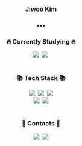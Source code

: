 <h3 align="center">Jiwoo Kim</h3>

<h3 align="center">•••</h3>

<h3 align="center">🔥 Currently Studying 🔥</h3>

<div align=center>
	<a><img src="https://img.shields.io/badge/Go-00ADD8?style=round-square&logo=Go&logoColor=white"/></a>&nbsp;
	<a><img src="https://img.shields.io/badge/AWS-232F3E?style=round-square&logo=Amazon-AWS&logoColor=white"/></a>&nbsp;
</div>

<br>

<h3 align="center">📚 Tech Stack 📚</h3>

<div align=center>
	<a><img src="https://img.shields.io/badge/Java-003796?style=round-square&logo=Java&logoColor=white"/></a>&nbsp;
	<a><img src="https://img.shields.io/badge/Spring%20Boot-6db33f?style=round-square&logo=Spring&logoColor=white"/></a>&nbsp;
	<a><img src="https://img.shields.io/badge/Spring%20Data%20JPA-6db33f?style=round-square&logo=Spring%20Boot&logoColor=white"/></a>
	<br>
	<a><img src="https://img.shields.io/badge/MySQL-4479a1?style=round-square&logo=MySQL&logoColor=white"/></a>&nbsp;
	<a><img src="https://img.shields.io/badge/Git-F05032?style=round-square&logo=Git&logoColor=white"/></a>
</div>

<br>

<h3 align="center">💎 Contacts 💎</h3>

<div align=center>
	<a href="mailto:jiwoo.kim.dev@gmail.com"><img src="https://img.shields.io/badge/Gmail-d14836?style=round-square&logo=Gmail&logoColor=white&link=mailto:jiwoo.kim.dev@gmail.com"/></a>&nbsp;
	<a href="https://velog.io/@jwkim"><img src="https://img.shields.io/badge/Tech%20Blog-11B48A?style=round-square&logo=Vimeo&logoColor=white&link=https://velog.io/@jwkim"/></a>	
</div>
